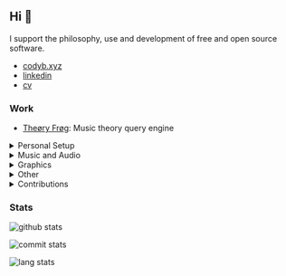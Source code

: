 ## Hi 🐸

I support the philosophy, use and development of free and open source software.

- [codyb.xyz](https://codyb.xyz)
- [linkedin](https://www.linkedin.com/in/codybloemhard/)
- [cv](https://codyb.xyz/cv/cv.pdf)

### Work
- [Theøry Frøg](https://codyb.xyz/theory-frog.html): Music theory query engine

<details><summary>Personal Setup</summary><p>

- [https://github.com/codybloemhard/LinuxRice](https://github.com/codybloemhard/LinuxRice)
- [https://github.com/codybloemhard/codybloemhard.github.io](https://github.com/codybloemhard/codybloemhard.github.io)
- [https://github.com/codybloemhard/qmk-cody](https://github.com/codybloemhard/qmk-cody)
- [https://github.com/codybloemhard/eliza](https://github.com/codybloemhard/eliza)
- [https://github.com/codybloemhard/st-cody](https://github.com/codybloemhard/st-cody)
- [https://github.com/codybloemhard/dmenu-cody](https://github.com/codybloemhard/dmenu-cody)
- [https://github.com/codybloemhard/shapebar](https://github.com/codybloemhard/shapebar)
- [https://github.com/codybloemhard/penrose-cody](https://github.com/codybloemhard/penrose-cody)
</p></details>

<details><summary>Music and Audio</summary><p>

- [https://github.com/codybloemhard/termdaw](https://github.com/codybloemhard/termdaw)
- [https://github.com/codybloemhard/music-theory](https://github.com/codybloemhard/music-theory)
- [https://github.com/codybloemhard/lv2-host-minimal](https://github.com/codybloemhard/lv2-host-minimal)
- [https://github.com/codybloemhard/floww](https://github.com/codybloemhard/floww)
- [https://github.com/codybloemhard/sampsyn](https://github.com/codybloemhard/sampsyn)
- [https://github.com/codybloemhard/wavedit](https://github.com/codybloemhard/wavedit)
- [https://github.com/codybloemhard/generalized-titles](https://github.com/codybloemhard/generalized-titles)
</p></details>

<details><summary>Graphics</summary><p>
  
- [https://github.com/codybloemhard/editimg](https://github.com/codybloemhard/editimg)
- [https://github.com/codybloemhard/clrays](https://github.com/codybloemhard/clrays)
- [https://github.com/codybloemhard/frag](https://github.com/codybloemhard/frag)
- [https://github.com/codybloemhard/UU_Raytracer](https://github.com/codybloemhard/UU_Raytracer)
</p></details>

<details><summary>Other</summary><p>
  
- [https://github.com/codybloemhard/paclog](https://github.com/codybloemhard/paclog)
- [https://github.com/codybloemhard/stonks](https://github.com/codybloemhard/stonks)
- [https://github.com/codybloemhard/mangatrans](https://github.com/codybloemhard/mangatrans)
- [https://github.com/codybloemhard/PersonalPlanner](https://github.com/codybloemhard/PersonalPlanner)
- [https://github.com/codybloemhard/fp-pacman](https://github.com/codybloemhard/fp-pacman)
- [https://github.com/codybloemhard/zen-colour](https://github.com/codybloemhard/zen-colour)
- [https://github.com/codybloemhard/termpasshash](https://github.com/codybloemhard/termpasshash)
</p></details>

<details><summary>Contributions</summary><p>

- [https://github.com/sminez/penrose/pull/307](https://github.com/sminez/penrose/pull/307)
- [https://github.com/qhdwight/bevy_fps_controller/pull/23](https://github.com/qhdwight/bevy_fps_controller/pull/23)
- [https://github.com/stanislav-tkach/os_info/pull/342](https://github.com/stanislav-tkach/os_info/pull/342)
- [https://github.com/monkeytypegame/monkeytype/pull/3108](https://github.com/monkeytypegame/monkeytype/pull/3108)
- [https://github.com/monkeytypegame/monkeytype/pull/3104](https://github.com/monkeytypegame/monkeytype/pull/3104)
- [https://github.com/starship/starship/pull/1903](https://github.com/starship/starship/pull/1903)
</p></details>

### Stats
<p>
 
![github stats](https://github-readme-stats.vercel.app/api?username=codybloemhard&count_private=true&show_icons=true&theme=gruvbox)
 
![commit stats](https://github-readme-streak-stats.herokuapp.com/?user=codybloemhard&theme=gruvbox)
 
![lang stats](https://github-readme-stats.vercel.app/api/top-langs/?username=codybloemhard&layout=compact&theme=gruvbox&count_private=true&langs_count=10&exclude_repo=SFML_BezierCurves)
 
</p>
